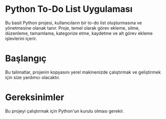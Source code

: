 # Python To-Do List Uygulaması
Bu basit Python projesi, kullanıcıların bir to-do list oluşturmasına ve yönetmesine olanak tanır. Proje, temel olarak görev ekleme, silme, düzenleme, tamamlama, kategorize etme, kaydetme ve alt görev ekleme işlevlerini içerir.

# Başlangıç
Bu talimatlar, projenin kopyasını yerel makinenizde çalıştırmak ve geliştirmek için size yardımcı olacaktır.

# Gereksinimler
Bu projeyi çalıştırmak için Python'un kurulu olması gerekir.
